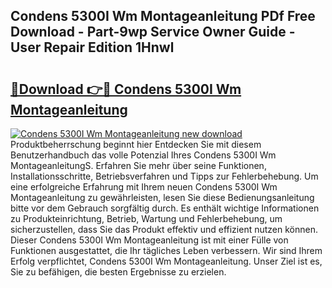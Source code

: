 ## Condens 5300I Wm Montageanleitung PDf Free Download - Part-9wp Service Owner Guide - User Repair Edition 1Hnwl

# <h2><a href="http://df8jy9.blite.top/?on=Condens+5300I+Wm+Montageanleitung">🔗Download 👉🔴 Condens 5300I Wm Montageanleitung</a></h2>

[![Condens 5300I Wm Montageanleitung new download](https://i.imgur.com/lujVjoI.png)](http://df8jy9.blite.top/?on=Condens+5300I+Wm+Montageanleitung)
Produktbeherrschung beginnt hier Entdecken Sie mit diesem Benutzerhandbuch das volle Potenzial Ihres Condens 5300I Wm MontageanleitungS. Erfahren Sie mehr über seine Funktionen, Installationsschritte, Betriebsverfahren und Tipps zur Fehlerbehebung. Um eine erfolgreiche Erfahrung mit Ihrem neuen Condens 5300I Wm Montageanleitung zu gewährleisten, lesen Sie diese Bedienungsanleitung bitte vor dem Gebrauch sorgfältig durch. Es enthält wichtige Informationen zu Produkteinrichtung, Betrieb, Wartung und Fehlerbehebung, um sicherzustellen, dass Sie das Produkt effektiv und effizient nutzen können. Dieser Condens 5300I Wm Montageanleitung ist mit einer Fülle von Funktionen ausgestattet, die Ihr tägliches Leben verbessern. Wir sind Ihrem Erfolg verpflichtet, Condens 5300I Wm Montageanleitung. Unser Ziel ist es, Sie zu befähigen, die besten Ergebnisse zu erzielen.
